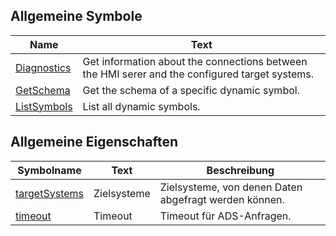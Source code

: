 ## Allgemeine Symbole

| Name | Text |
| ---- | ---- |
| [Diagnostics](symbols/Diagnostics.de.md) | Get information about the connections between the HMI serer and the configured target systems. |
| [GetSchema](symbols/GetSchema.de.md) | Get the schema of a specific dynamic symbol. |
| [ListSymbols](symbols/ListSymbols.de.md) | List all dynamic symbols. |

## Allgemeine Eigenschaften

| Symbolname | Text | Beschreibung |
| ---------- | ---- | ------------ |
| [targetSystems](properties/targetSystems.de.md) | Zielsysteme | Zielsysteme, von denen Daten abgefragt werden können. |
| [timeout](properties/timeout.de.md) | Timeout | Timeout für ADS-Anfragen. |

